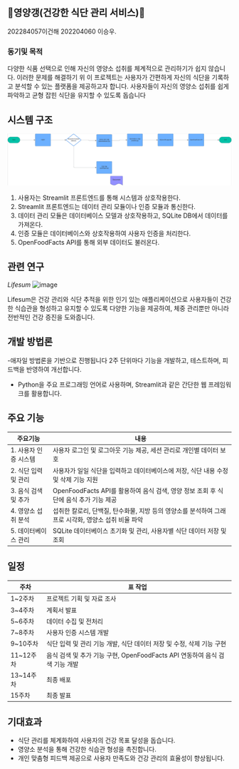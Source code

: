 ## 🥩영양갱(건강한 식단 관리 서비스)🍜
202284057이건해 202204060 이승우.

### 동기및 목적

 다양한 식품 선택으로 인해 자신의 영양소 섭취를 체계적으로 관리하기가 쉽지 않습니다. 이러한 문제를 해결하기 위 이 프로젝트는 사용자가 간편하게 자신의 식단을 기록하고 분석할 수 있는 플랫폼을 제공하고자 합니다. 사용자들이 자신의 영양소 섭취를 쉽게 파악하고 균형 잡힌 식단을 유지할 수 있도록 돕습니다

## 시스템 구조
![image](image.png)
1. 사용자는 Streamlit 프론트엔드를 통해 시스템과 상호작용한다.
2. Streamlit 프론트엔드는 데이터 관리 모듈이나 인증 모듈과 통신한다.
3. 데이터 관리 모듈은 데이터베이스 모델과 상호작용하고, SQLite DB에서 데이터를 가져온다.
4. 인증 모듈은 데이터베이스와 상호작용하여 사용자 인증을 처리한다.
5. OpenFoodFacts API를 통해 외부 데이터도 불러온다.

## 관련 연구
*Lifesum* ![image](https://github.com/user-attachments/assets/333eb65d-91f1-4fc6-a758-75d4d59b19b2)

 Lifesum은 건강 관리와 식단 추적을 위한 인기 있는 애플리케이션으로 사용자들이 건강한 식습관을 형성하고 유지할 수 있도록 다양한 기능을 제공하여, 체중 관리뿐만 아니라 전반적인 건강 증진을 도와줍니다.


## 개발 방법론

-애자일 방법론을 기반으로 진행됩니다  2주 단위마다 기능을 개발하고, 테스트하며, 피드백을 반영하여 개선합니다.
- Python을 주요 프로그래밍 언어로 사용하며, Streamlit과 같은 간단한 웹 프레임워크를 활용합니다.


## 주요 기능


|   주요기능    |      내용                            |
| ---------- | ----------------------------------------------- |
| 1. 사용자 인증 시스템   |사용자 로그인 및 로그아웃 기능 제공, 세션 관리로 개인별 데이터 보호          |
|2. 식단 입력 및 관리    |사용자가 일일 식단을 입력하고 데이터베이스에 저장, 식단 내용 수정 및 삭제 기능 지원    |
|3. 음식 검색 및 추가 | OpenFoodFacts API를 활용하여 음식 검색, 영양 정보 조회 후 식단에 음식 추가 기능 제공                   |
|4. 영양소 섭취 분석 | 섭취한 칼로리, 단백질, 탄수화물, 지방 등의 영양소를 분석하여 그래프로 시각화, 영양소 섭취 비율 파악              |
|5.  데이터베이스 관리| SQLite 데이터베이스 초기화 및 관리, 사용자별 식단 데이터 저장 및 조회            |

## 일정

| 주차       |  표 작업                                   |
| ---------- | ----------------------------------------------- |
| 1~2주차    |프로젝트 기획 및 자료 조사                       |
| 3~4주차    | 계획서 발표                         |
| 5~6주차    | 데이터 수집 및 전처리                       |
| 7~8주차    | 사용자 인증 시스템 개발                 |
| 9~10주차   | 식단 입력 및 관리 기능 개발, 식단 데이터 저장 및 수정, 삭제 기능 구현                       |
| 11~12주차  |음식 검색 및 추가 기능 구현, OpenFoodFacts API 연동하여 음식 검색 기능 개발   |
| 13~14주차  | 최종 배포                      |
| 15주차     | 최종 발표                            |

## 기대효과

- 식단 관리를 체계화하여 사용자의 건강 목표 달성을 돕습니다.
- 영양소 분석을 통해 건강한 식습관 형성을 촉진합니다.
- 개인 맞춤형 피드백 제공으로 사용자 만족도와 건강 관리의 효율성이 향상됩니다.
